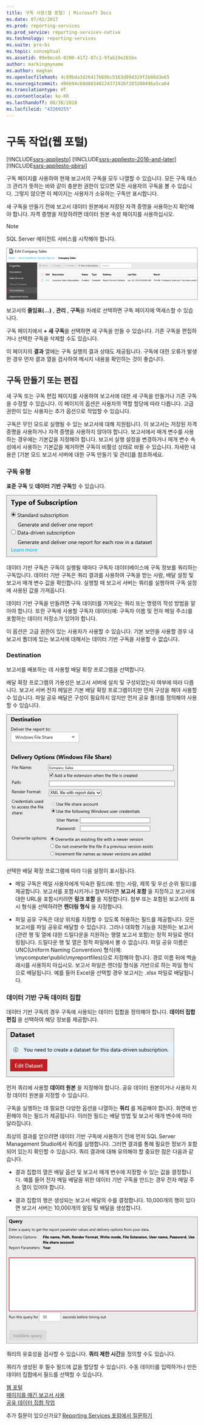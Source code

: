 ```yaml
---
title: 구독 사용(웹 포털) | Microsoft Docs
ms.date: 07/02/2017
ms.prod: reporting-services
ms.prod_service: reporting-services-native
ms.technology: reporting-services
ms.suite: pro-bi
ms.topic: conceptual
ms.assetid: 09e8ece5-0200-41f2-87c1-9fab19e261be
author: markingmyname
ms.author: maghan
ms.openlocfilehash: 4c89bda3d26417b69bc5163d09d329f2b08d3e65
ms.sourcegitcommit: d96b94c60d88340224371926f283200496a5ca64
ms.translationtype: HT
ms.contentlocale: ko-KR
ms.lasthandoff: 08/30/2018
ms.locfileid: "43269255"
---
```

# <a name="working-with-subscriptions-web-portal"></a>구독 작업(웹 포털)

[!INCLUDE[ssrs-appliesto](../includes/ssrs-appliesto.md)] [!INCLUDE[ssrs-appliesto-2016-and-later](../includes/ssrs-appliesto-2016-and-later.md)] [!INCLUDE[ssrs-appliesto-pbirsi](../includes/ssrs-appliesto-pbirs.md)]

구독 페이지를 사용하여 현재 보고서의 구독을 모두 나열할 수 있습니다. 모든 구독 태스크 관리가 뜻하는 바와 같이 충분한 권한이 있으면 모든 사용자의 구독을 볼 수 있습니다. 그렇지 않으면 이 페이지는 사용자가 소유하는 구독만 표시합니다.  
  
새 구독을 만들기 전에 보고서 데이터 원본에서 저장된 자격 증명을 사용하는지 확인해야 합니다. 자격 증명을 저장하려면 데이터 원본 속성 페이지를 사용하십시오.  
  
> [!NOTE]
> SQL Server 에이전트 서비스를 시작해야 합니다.   
  
![ssRSWebPortal-subscriptions1](../reporting-services/media/ssrswebportal-subscriptions1.png)  
   
보고서의 **줄임표(...)** , **관리** , **구독**을 차례로 선택하면 구독 페이지에 액세스할 수 있습니다.  
  
구독 페이지에서 **+ 새 구독**을 선택하면 새 구독을 만들 수 있습니다. 기존 구독을 편집하거나 선택한 구독을 삭제할 수도 있습니다.  
  
이 페이지의 **결과** 열에는 구독 실행의 결과 상태도 제공됩니다. 구독에 대한 오류가 발생한 경우 먼저 결과 열을 검사하여 메시지 내용을 확인하는 것이 좋습니다.  
  
## <a name="creating-or-editing-a-subscription"></a>구독 만들기 또는 편집  
새 구독 또는 구독 편집 페이지를 사용하여 보고서에 대한 새 구독을 만들거나 기존 구독을 수정할 수 있습니다. 이 페이지의 옵션은 사용자의 역할 할당에 따라 다릅니다. 고급 권한이 있는 사용자는 추가 옵션으로 작업할 수 있습니다.  
  
구독은 무인 모드로 실행될 수 있는 보고서에 대해 지원됩니다. 이 보고서는 저장된 자격 증명을 사용하거나 자격 증명을 사용하지 않아야 합니다. 보고서에서 매개 변수를 사용하는 경우에는 기본값을 지정해야 합니다. 보고서 실행 설정을 변경하거나 매개 변수 속성에서 사용하는 기본값을 제거하면 구독이 비활성 상태로 바뀔 수 있습니다. 자세한 내용은 [기본 모드 보고서 서버에 대한 구독 만들기 및 관리]를 참조하세요.  
  
### <a name="type-of-subscription"></a>구독 유형  
**표준 구독** 및 **데이터 기반 구독**할 수 있습니다.  
  
![ssRSWebPortal-subscriptions3](../reporting-services/media/ssrswebportal-subscriptions3.png)  
   
데이터 기반 구독은 구독이 실행될 때마다 구독자 데이터베이스에 구독 정보를 쿼리하는 구독입니다. 데이터 기반 구독은 쿼리 결과를 사용하여 구독을 받는 사람, 배달 설정 및 보고서 매개 변수 값을 확인합니다. 실행할 때 보고서 서버는 쿼리를 실행하여 구독 설정에 사용된 값을 가져옵니다.   
  
데이터 기반 구독을 만들려면 구독 데이터를 가져오는 쿼리 또는 명령의 작성 방법을 알아야 합니다. 또한 구독에 사용할 구독자 데이터(예: 구독자 이름 및 전자 메일 주소)를 포함하는 데이터 저장소가 있어야 합니다.  
  
이 옵션은 고급 권한이 있는 사용자가 사용할 수 있습니다. 기본 보안을 사용할 경우 내 보고서 폴더에 있는 보고서에 대해서는 데이터 기반 구독을 사용할 수 없습니다.  
  
### <a name="destination"></a>Destination  
보고서를 배포하는 데 사용할 배달 확장 프로그램을 선택합니다.   
  
배달 확장 프로그램의 가용성은 보고서 서버에 설치 및 구성되었는지 여부에 따라 다릅니다. 보고서 서버 전자 메일은 기본 배달 확장 프로그램이지만 먼저 구성을 해야 사용할 수 있습니다. 파일 공유 배달은 구성이 필요하지 않지만 먼저 공유 폴더를 정의해야 사용할 수 있습니다.  
  
![ssRSWebPortal-subscriptions2](../reporting-services/media/ssrswebportal-subscriptions2.png)  
  
선택한 배달 확장 프로그램에 따라 다음 설정이 표시됩니다.  
  
-   메일 구독은 메일 사용자에게 익숙한 필드(예: 받는 사람, 제목 및 우선 순위 필드)를 제공합니다. 보고서를 포함시키거나 첨부하려면 **보고서 포함** 을 지정하고 보고서에 대한 URL을 포함시키려면 **링크 포함** 을 지정합니다. 첨부 또는 포함된 보고서의 표시 형식을 선택하려면 **렌더링 형식** 을 지정합니다.  
  
-   파일 공유 구독은 대상 위치를 지정할 수 있도록 허용하는 필드를 제공합니다. 모든 보고서를 파일 공유로 배달할 수 있습니다. 그러나 대화형 기능을 지원하는 보고서(관련 행 및 열에 대한 드릴다운을 지원하는 행렬 보고서 포함)는 정적 파일로 렌더링됩니다. 드릴다운 행 및 열은 정적 파일에서 볼 수 없습니다. 파일 공유 이름은 UNC(Uniform Naming Convention) 형식(예: \mycomputer\public\myreportfiles)으로 지정해야 합니다. 경로 이름 뒤에 백슬래시를 사용하지 마십시오. 보고서 파일은 렌더링 형식을 기반으로 하는 파일 형식으로 배달됩니다. 예를 들어 Excel을 선택할 경우 보고서는 .xlsx 파일로 배달됩니다.  
  
### <a name="data-driven-subscription-dataset"></a>데이터 기반 구독 데이터 집합  
데이터 기반 구독의 경우 구독에 사용되는 데이터 집합을 정의해야 합니다. **데이터 집합 편집** 을 선택하여 해당 정보를 제공합니다.  
  
![ssRSWebPortal-subscriptions4](../reporting-services/media/ssrswebportal-subscriptions4.png)  
  
먼저 쿼리에 사용할 **데이터 원본** 을 지정해야 합니다. 공유 데이터 원본이거나 사용자 지정 데이터 원본을 지정할 수 있습니다.  
  
구독을 실행하는 데 필요한 다양한 옵션을 나열하는 **쿼리** 를 제공해야 합니다. 화면에 반환해야 하는 필드가 제공됩니다. 이러한 필드는 배달 방법 및 보고서 매개 변수에 따라 달라집니다.  
  
최상의 결과를 얻으려면 데이터 기반 구독에 사용하기 전에 먼저 SQL Server Management Studio에서 쿼리를 실행합니다. 그러면 결과를 통해 필요한 정보가 포함되어 있는지 확인할 수 있습니다. 쿼리 결과에 대해 유의해야 할 중요한 점은 다음과 같습니다.  
  
-   결과 집합의 열은 배달 옵션 및 보고서 매개 변수에 지정할 수 있는 값을 결정합니다. 예를 들어 전자 메일 배달을 위한 데이터 기반 구독을 만드는 경우 전자 메일 주소 열이 있어야 합니다.  
  
-   결과 집합의 행은 생성되는 보고서 배달의 수를 결정합니다. 10,000개의 행이 있다면 보고서 서버는 10,000개의 알림 및 배달을 생성합니다.  
  
![ssRSWebPortal-subscriptions5](../reporting-services/media/ssrswebportal-subscriptions5.png)  
  
쿼리의 유효성을 검사할 수 있습니다. **쿼리 제한 시간**을 정의할 수도 있습니다.  
  
쿼리가 생성된 후 필수 필드에 값을 할당할 수 있습니다. 수동 데이터를 입력하거나 만든 데이터 집합에서 필드를 선택할 수 있습니다.

[웹 포털](../reporting-services/web-portal-ssrs-native-mode.md)  
[페이지를 매긴 보고서 사용](working-with-paginated-reports-web-portal.md)  
[공유 데이터 집합 작업](../reporting-services/work-with-shared-datasets-web-portal.md)

추가 질문이 있으신가요? [Reporting Services 포럼에서 질문하기](http://go.microsoft.com/fwlink/?LinkId=620231)

